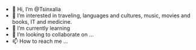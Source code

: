 - 👋 Hi, I’m @Tsinxalia
- 👀 I’m interested in traveling, languages and cultures, music, movies and books, IT and medicine.
- 🌱 I’m currently learning 
- 💞️ I’m looking to collaborate on ...
- 📫 How to reach me ...

<!---
Tsinxalia/Tsinxalia is a ✨ special ✨ repository because its `README.md` (this file) appears on your GitHub profile.
You can click the Preview link to take a look at your changes.
--->
